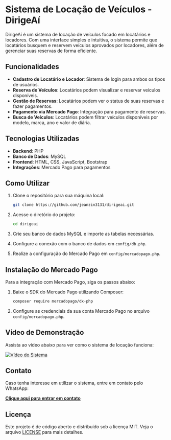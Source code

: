 # Sistema de Locação de Veículos - DirigeAí

DirigeAí é um sistema de locação de veículos focado em locatários e locadores. Com uma interface simples e intuitiva, o sistema permite que locatários busquem e reservem veículos aprovados por locadores, além de gerenciar suas reservas de forma eficiente.

## Funcionalidades

- **Cadastro de Locatário e Locador**: Sistema de login para ambos os tipos de usuários.
- **Reserva de Veículos**: Locatários podem visualizar e reservar veículos disponíveis.
- **Gestão de Reservas**: Locatários podem ver o status de suas reservas e fazer pagamentos.
- **Pagamento via Mercado Pago**: Integração para pagamento de reservas.
- **Busca de Veículos**: Locatários podem filtrar veículos disponíveis por modelo, marca, ano e valor de diária.

## Tecnologias Utilizadas

- **Backend**: PHP
- **Banco de Dados**: MySQL
- **Frontend**: HTML, CSS, JavaScript, Bootstrap
- **Integrações**: Mercado Pago para pagamentos

## Como Utilizar

1. Clone o repositório para sua máquina local:

    ```bash
    git clone https://github.com/jeanzin3131/dirigeai.git
    ```

2. Acesse o diretório do projeto:

    ```bash
    cd dirigeai
    ```

3. Crie seu banco de dados MySQL e importe as tabelas necessárias.
4. Configure a conexão com o banco de dados em `config/db.php`.
5. Realize a configuração do Mercado Pago em `config/mercadopago.php`.

## Instalação do Mercado Pago

Para a integração com Mercado Pago, siga os passos abaixo:

1. Baixe o SDK do Mercado Pago utilizando Composer:

    ```bash
    composer require mercadopago/dx-php
    ```

2. Configure as credenciais da sua conta Mercado Pago no arquivo `config/mercadopago.php`.

## Vídeo de Demonstração

Assista ao vídeo abaixo para ver como o sistema de locação funciona:

[![Vídeo do Sistema](https://img.youtube.com/vi/dbafjztDPMA/maxresdefault.jpg)](https://youtube.com/shorts/dbafjztDPMA?feature=share)

## Contato

Caso tenha interesse em utilizar o sistema, entre em contato pelo WhatsApp:

[**Clique aqui para entrar em contato**](https://wa.me/5513981628930)

## Licença

Este projeto é de código aberto e distribuído sob a licença MIT. Veja o arquivo [LICENSE](LICENSE) para mais detalhes.
